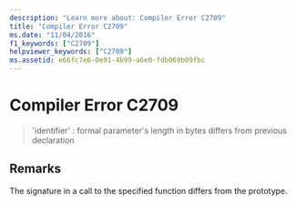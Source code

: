 ```yaml
---
description: "Learn more about: Compiler Error C2709"
title: "Compiler Error C2709"
ms.date: "11/04/2016"
f1_keywords: ["C2709"]
helpviewer_keywords: ["C2709"]
ms.assetid: e66fc7e6-0e91-4b99-a6e0-fdb069b09fbc
---
```

# Compiler Error C2709

> 'identifier' : formal parameter's length in bytes differs from previous declaration

## Remarks

The signature in a call to the specified function differs from the prototype.
